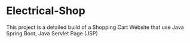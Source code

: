 # Electrical-Shop
This project is a detailed build of a Shopping Cart Website that use Java Spring Boot, Java Servlet Page (JSP)

